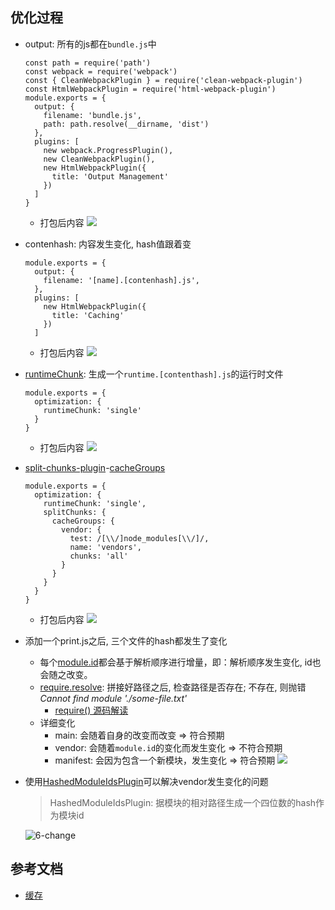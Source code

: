 ## 优化过程
- output: 所有的js都在`bundle.js`中
  ```
  const path = require('path')
  const webpack = require('webpack')
  const { CleanWebpackPlugin } = require('clean-webpack-plugin')
  const HtmlWebpackPlugin = require('html-webpack-plugin')
  module.exports = {
    output: {
      filename: 'bundle.js',
      path: path.resolve(__dirname, 'dist')
    },
    plugins: [
      new webpack.ProgressPlugin(),
      new CleanWebpackPlugin(),
      new HtmlWebpackPlugin({
        title: 'Output Management'
      })
    ]
  }
  ```
  - 打包后内容
  ![](http://ww1.sinaimg.cn/large/8c4687a3ly1g6fkg44wgfj21am0je78e.jpg)
- contenhash: 内容发生变化, hash值跟着变
  ```
  module.exports = {
    output: {
      filename: '[name].[contenhash].js',
    },
    plugins: [
      new HtmlWebpackPlugin({
        title: 'Caching'
      })
    ]
  ```
  - 打包后内容
  ![](http://ww1.sinaimg.cn/large/8c4687a3ly1g6fkhj0sx9j21ai0lmdl6.jpg)
- [runtimeChunk](https://webpack.docschina.org/configuration/optimization/#optimization-runtimechunk): 生成一个`runtime.[contenthash].js`的运行时文件
  ```
  module.exports = {
    optimization: {
      runtimeChunk: 'single'
    }
  }
  ```
  - 打包后内容
  ![](http://ww1.sinaimg.cn/large/8c4687a3ly1g6fkhqyjdqj21ci0n4ag1.jpg)
- [split-chunks-plugin](https://webpack.docschina.org/plugins/split-chunks-plugin/)-[cacheGroups](https://webpack.docschina.org/plugins/split-chunks-plugin/#splitchunks-cachegroups)
  ```
  module.exports = {
    optimization: {
      runtimeChunk: 'single',
      splitChunks: {
        cacheGroups: {
          vendor: {
            test: /[\\/]node_modules[\\/]/,
            name: 'vendors',
            chunks: 'all'
          }
        }
      }
    }
  }
  ```
  - 打包后内容
  ![](http://ww1.sinaimg.cn/large/8c4687a3ly1g6fki18qyyj21h40kkjzf.jpg)
- 添加一个print.js之后, 三个文件的hash都发生了变化
  - 每个[module.id](https://webpack.docschina.org/api/module-variables#module-id-commonjs-)都会基于解析顺序进行增量，即：解析顺序发生变化, id也会随之改变。
  - [require.resolve](https://lellansin.wordpress.com/2017/04/22/node-js-%E7%9A%84-require-resolve-%E7%AE%80%E4%BB%8B/): 拼接好路径之后, 检查路径是否存在; 不存在, 则抛错*Cannot find module './some-file.txt'*
    - [require() 源码解读](http://www.ruanyifeng.com/blog/2015/05/require.html)
  - 详细变化
    - main: 会随着自身的改变而改变 => 符合预期
    - vendor: 会随着`module.id`的变化而发生变化 => 不符合预期
    - manifest: 会因为包含一个新模块，发生变化 => 符合预期
    ![](https://user-images.githubusercontent.com/2398149/63925292-64f45380-ca7c-11e9-84db-2d36a63f59a4.png)
- 使用[HashedModuleIdsPlugin](https://webpack.docschina.org/plugins/hashed-module-ids-plugin)可以解决vendor发生变化的问题
  > HashedModuleIdsPlugin: 据模块的相对路径生成一个四位数的hash作为模块id

    ![6-change](https://user-images.githubusercontent.com/2398149/63925581-e946d680-ca7c-11e9-94eb-ec343e4d186d.png)
## 参考文档
- [缓存](https://webpack.docschina.org/guides/caching)
